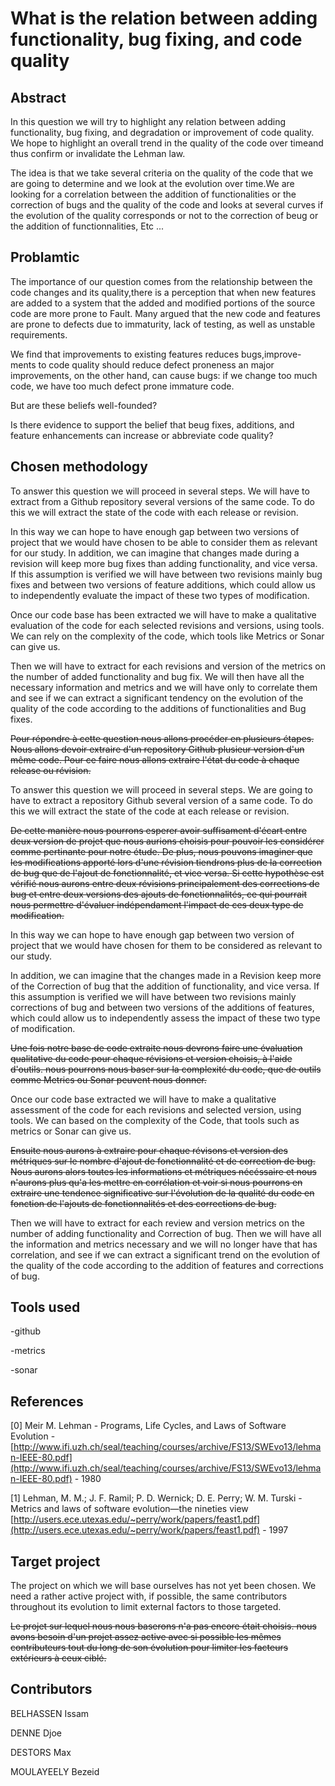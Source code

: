 # What is the relation between adding functionality, bug fixing, and code quality

## Abstract

In this question we will try to highlight any relation between adding functionality, bug fixing, and degradation or improvement of code quality. We hope to highlight an overall trend in the quality of the code over timeand thus confirm or invalidate the Lehman law.

The idea is that we take several criteria on the quality of the code that we are going to determine and we look at the evolution over time.We are looking for a correlation between the addition of functionalities or the correction of bugs and the quality of the code and looks at several curves if the evolution of the quality corresponds or not to the correction of beug or the addition of functionnalities, Etc ...

## Problamtic 

The importance of our question comes from the relationship between the code changes and its quality,there is a perception that when new features are added to a system that the added and modified portions of the source code are more prone to Fault. Many argued that the new code and features are prone to defects due to immaturity, lack of testing, as well as unstable requirements.

We find that  improvements to existing features reduces bugs,improve- ments to code quality should reduce defect proneness an major improvements, on the other hand, can cause bugs: if we change too much code, we have too much defect prone immature code.

But are these beliefs well-founded?

Is there evidence to support the belief that beug fixes, additions, and feature enhancements can increase or abbreviate code quality?

## Chosen methodology

To answer this question we will proceed in several steps. We will have to extract from a Github repository several versions of the same code. To do this we will extract the state of the code with each release or revision.

In this way we can hope to have enough gap between two versions of project that we would have chosen to be able to consider them as relevant for our study. In addition, we can imagine that changes made during a revision will keep more bug fixes than adding functionality, and vice versa. If this assumption is verified we will have between two revisions mainly bug fixes and between two versions of feature additions, which could allow us to independently evaluate the impact of these two types of modification.

Once our code base has been extracted we will have to make a qualitative evaluation of the code for each selected revisions and versions, using tools. We can rely on the complexity of the code, which tools like Metrics or Sonar can give us.

Then we will have to extract for each revisions and version of the metrics on the number of added functionality and bug fix. We will then have all the necessary information and metrics and we will have only to correlate them and see if we can extract a significant tendency on the evolution of the quality of the code according to the additions of functionalities and Bug fixes.

~~Pour répondre à cette question nous allons procéder en plusieurs étapes. Nous allons devoir extraire d'un repository Github plusieur version d'un même code. Pour ce faire nous allons extraire l'état du code à chaque release ou révision.~~

To answer this question we will proceed in several steps. We are going to have to extract a repository Github several version of a same code. To do this we will extract the state of the code at each release or revision.

~~De cette manière nous pourrons esperer avoir suffisament d'écart entre deux version de projet que nous aurions choisis pour pouvoir les considérer comme pertinante pour notre étude. De plus, nous pouvons imaginer que les modifications apporté lors d'une révision tiendrons plus de la correction de bug que de l'ajout de fonctionnalité, et vice versa. Si cette hypothèse est vérifié nous aurons entre deux révisions principalement des corrections de bug et entre deux versions des ajouts de fonctionnalités, ce qui pourrait nous permettre d'évaluer indépendament l'impact de ces deux type de modification.~~

In this way we can hope to have enough gap between two version of project that we would have chosen for them to be considered as relevant to our study.

In addition, we can imagine that the changes made in a Revision keep more of the Correction of bug that the addition of functionality, and vice versa. If this assumption is verified we will have between two revisions mainly corrections of bug and between two versions of the additions of features, which could allow us to independently assess the impact of these two type of modification.

~~Une fois notre base de code extraite nous devrons faire une évaluation qualitative du code pour chaque révisions et version choisis, à l'aide d'outils. nous pourrons nous baser sur la complexité du code, que de outils comme Metrics ou Sonar peuvent nous donner.~~

Once our code base extracted we will have to make a qualitative assessment of the code for each revisions and selected version, using tools. We can based on the complexity of the Code, that tools such as metrics or Sonar can give us.

~~Ensuite nous aurons à extraire pour chaque révisons et version des métriques sur le nombre d'ajout de fonctionnalité et de correction de bug. Nous aurons alors toutes les informations et métriques nécéssaire et nous n'aurons plus qu'a les mettre en corrélation et voir si nous pourrons en extraire une tendence significative sur l'évolution de la qualité du code en fonction de l'ajouts de fonctionnalités et des corrections de bug.~~

Then we will have to extract for each review and version metrics on the number of adding functionality and Correction of bug. Then we will have all the information and metrics necessary and we will no longer have that has correlation, and see if we can extract a significant trend on the evolution of the quality of the code according to the addition of features and corrections of bug.

## Tools used

-github

-metrics

-sonar

## References

\[0\] Meir M. Lehman - Programs, Life Cycles, and Laws of Software Evolution - [http://www.ifi.uzh.ch/seal/teaching/courses/archive/FS13/SWEvo13/lehman-IEEE-80.pdf](http://www.ifi.uzh.ch/seal/teaching/courses/archive/FS13/SWEvo13/lehman-IEEE-80.pdf)  - 1980

\[1\] Lehman, M. M.; J. F. Ramil; P. D. Wernick; D. E. Perry; W. M. Turski - Metrics and laws of software evolution—the nineties view [http://users.ece.utexas.edu/~perry/work/papers/feast1.pdf](http://users.ece.utexas.edu/~perry/work/papers/feast1.pdf)  -  1997

## Target project

The project on which we will base ourselves has not yet been chosen. We need a rather active project with, if possible, the same contributors throughout its evolution to limit external factors to those targeted.

~~Le projet sur lequel nous nous baserons n'a pas encore était choisis. nous avons besoin d'un projet assez active avec si possible les mêmes contributeurs tout du long de son évolution pour limiter les facteurs extérieurs à ceux ciblé.~~

## Contributors

BELHASSEN Issam

DENNE Djoe

DESTORS Max

MOULAYEELY Bezeid


